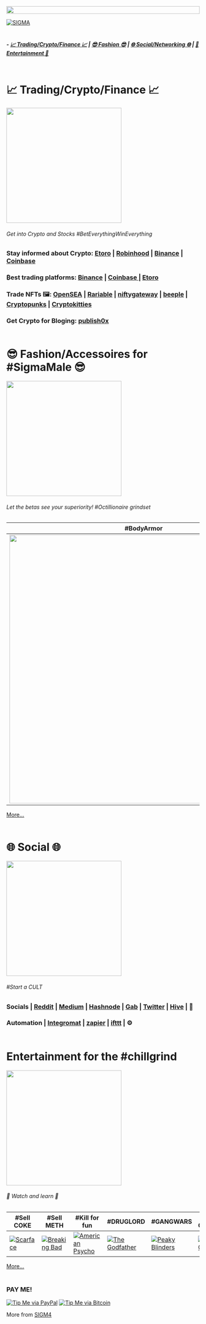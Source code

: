 <a > <img width ='100%'  height ='20px' src ='https://upload.wikimedia.org/wikipedia/commons/b/bf/GradientPurpleBlue.png'> 

[![SIGMA](https://raw.githubusercontent.com/prim4t/sigma-essentials/main/sigma2.gif)](https://prim4t.github.io/sigma-essentials) 

<a > <img width ='100%'  height ='5px' src ='https://upload.wikimedia.org/wikipedia/commons/b/bf/GradientPurpleBlue.png'> 

<a name="home"></a>
##### - [ 📈 Trading/Crypto/Finance 📈](#trading) | [😎 Fashion 😎](#fashion) | [🌐 Social/Networking 🌐](#social) | [🍿 Entertainment 🍿](#entertainment)

<a > <img width ='100%'  height ='5px' src ='https://upload.wikimedia.org/wikipedia/commons/b/bf/GradientPurpleBlue.png'> 



<a name="trading"></a>
#  📈 Trading/Crypto/Finance 📈
<a > <img height ='300px' src ='https://i.gifer.com/7D7o.gif'> 

###### Get into Crypto and Stocks #BetEverythingWinEverything

### Stay informed about Crypto: [Etoro](https://etoro.tw/3y1cWtA) | [Robinhood](#section) | [Binance](https://accounts.binance.com/en/register?ref=122687436) | [Coinbase ](https://www.coinbase.com/join/prim4t_i)

### ₿est trading platforms: [Binance](https://accounts.binance.com/en/register?ref=122687436) | [Coinbase ](https://www.coinbase.com/join/prim4t_i) |  [Etoro](https://etoro.tw/3y1cWtA) 


### Trade NFTs 🖼️: [OpenSEA](https://opensea.io?ref=0xd39D5362929DA4E3148dc8a44652094B6c1439bd) | [Rariable](https://rarible.com/) | [niftygateway](https://niftygateway.com/marketplace) | [beeple](https://niftygateway.com/marketplace) | [Cryptopunks](https://opensea.io/collection/cryptopunks?ref=0xd39D5362929DA4E3148dc8a44652094B6c1439bd) | [Cryptokitties](https://opensea.io/assets/cryptokitties?ref=0xd39D5362929DA4E3148dc8a44652094B6c1439bd) 

### Get Crypto for Bloging: [publish0x](https://www.publish0x.com/?a=YRdGv617bD) 


<a > <img width ='100%'  height ='5px' src ='https://upload.wikimedia.org/wikipedia/commons/b/bf/GradientPurpleBlue.png'> 
<a name="fashion"></a>
# 😎 Fashion/Accessoires for #SigmaMale 😎

<a > <img   height ='300px' src ='https://i.giphy.com/media/snaooFUpIpyFO/giphy.webp'> 
###### Let the betas see your superiority! #Octillionaire grindset

| #BodyArmor | #Headgear |  #SHADEs | #Womenpleaser | #SelfDEFENCE | 
| --- |  --- | --- | --- | --- |
| <a href="https://www.banggood.com/custlink/K3vhgPJJz0"> <img width ='700px'   src ='https://imgaz3.staticbg.com/thumb/large/oaupload/ser1/banggood/images/FE/22/011db9db-cf6d-4d0d-a750-ccbb5ce6df82.jpeg'>  | <a href="https://www.banggood.com/custlink/vDGR0VWWwG"> <img width ='700px'   src ='https://imgaz3.staticbg.com/thumb/large/oaupload/banggood/images/1C/1F/9c06a852-5706-44ca-ae30-818a2f58e02f.jpg'>  | <a href="https://www.banggood.com/custlink/DG3hgHcJ1n"> <img width ='700px'   src ='https://imgaz1.staticbg.com/thumb/large/oaupload/banggood/images/48/8D/1cd83e08-d940-4261-ae65-1ef31c7f0b19.jpg'>  | <a href="https://www.banggood.com/custlink/DDKhe5Wcu2"> <img width ='700px'   src ='https://imgaz.staticbg.com/thumb/large/oaupload/banggood/images/25/5E/47b4191b-ded6-4eb1-ad9c-ac6c1d5c22d4.jpg'> | <a href="https://www.banggood.com/custlink/3DvYgVrPKm"> <img width ='700px'   src ='https://imgaz1.staticbg.com/thumb/large/oaupload/banggood/images/18/6E/3a9a58e9-a022-42e4-a410-27a070ddb9ba.jpg'>  |

[More...](https://www.banggood.com/custlink/vK3dgFJtKy)



<a > <img width ='100%'  height ='5px' src ='https://upload.wikimedia.org/wikipedia/commons/b/bf/GradientPurpleBlue.png'> 

<a name="social"></a>
# 🌐 Social 🌐

<a > <img   height ='300px' src ='https://media3.giphy.com/media/6W0EVpPQN9xwQ/giphy.gif?cid=790b76119a1ec0f9458ec68dfa1b7c4ff8a08e4d9c544af0&rid=giphy.gif&ct=g'> 
###### #Start a CULT

### Socials | [Reddit](https://www.reddit.com) | [Medium](https://medium.com/) | [Hashnode](https://hashnode.com/@PRIM4T/joinme) | [Gab](https://gab.com/) | [Twitter](https://twitter.com) | [Hive](https://hive.blog/) | :pencil:

### Automation | [Integromat](https://www.integromat.com) | [zapier](https://zapier.com/) | [ifttt](https://ifttt.com/) | ⚙️ 



<a > <img width ='100%'  height ='5px' src ='https://upload.wikimedia.org/wikipedia/commons/b/bf/GradientPurpleBlue.png'> 
<a name="entertainment"></a>
# Entertainment for the #chillgrind
<a > <img   height ='300px' src ='https://i.giphy.com/media/13uqSsDkBBbgg8/giphy.webp'> 
###### 🍿 Watch and learn 🍿 

| #Sell COKE | #Sell METH | #Kill for fun | #DRUGLORD | #GANGWARS | Big Chungus | 
| --- |  --- | --- | --- | --- |--- |
| [![Scarface](https://m.media-amazon.com/images/M/MV5BNjdjNGQ4NDEtNTEwYS00MTgxLTliYzQtYzE2ZDRiZjFhZmNlXkEyXkFqcGdeQXVyNjU0OTQ0OTY@._V1_UX140_CR0,0,140,209_AL_.jpg)](https://www.imdb.com/title/tt0086250/?ref_=ttls_li_tt) | [![Breaking Bad](https://m.media-amazon.com/images/M/MV5BMjhiMzgxZTctNDc1Ni00OTIxLTlhMTYtZTA3ZWFkODRkNmE2XkEyXkFqcGdeQXVyNzkwMjQ5NzM@._V1_UY209_CR5,0,140,209_AL_.jpg)](https://www.imdb.com/title/tt0903747/?ref_=ttls_li_tt) | [![American Psycho](https://m.media-amazon.com/images/M/MV5BZTM2ZGJmNjQtN2UyOS00NjcxLWFjMDktMDE2NzMyNTZlZTBiXkEyXkFqcGdeQXVyNzkwMjQ5NzM@._V1_UY209_CR0,0,140,209_AL_.jpg)](https://www.imdb.com/title/tt0144084/?ref_=ttls_li_tt) | [![The Godfather](https://m.media-amazon.com/images/M/MV5BM2MyNjYxNmUtYTAwNi00MTYxLWJmNWYtYzZlODY3ZTk3OTFlXkEyXkFqcGdeQXVyNzkwMjQ5NzM@._V1_UY209_CR3,0,140,209_AL_.jpg)](https://www.imdb.com/title/tt0068646/?ref_=ttls_li_tt) | [![Peaky Blinders](https://m.media-amazon.com/images/M/MV5BNGU1ODU4NjYtZTlmOS00OGM0LWJkYzMtZjNiYTNmZDUxODdmXkEyXkFqcGdeQXVyMjYyODQ0OTQ@._V1_QL75_UY281_CR116,0,140,209_.jpg)](https://www.imdb.com/title/tt1114740/?ref_=ttls_li_tt) | [![Big Chungus](https://m.media-amazon.com/images/M/MV5BNTUzNjZiODItNmE5MC00YmJkLWE4MGUtODY4NDg4NjBhZDk2XkEyXkFqcGdeQXVyODE1MDMxNTc@._V1_UY209_CR2,0,140,209_AL_.jpg)](https://www.imdb.com/title/tt11266954/?ref_=ttls_li_tt) |

[More...](https://www.imdb.com/list/ls505686728/)











<a> <img width ='100%'  height ='5px' src ='https://upload.wikimedia.org/wikipedia/commons/b/bf/GradientPurpleBlue.png'> </a>





### PAY ME!
[![Tip Me via PayPal](https://img.shields.io/badge/PayPal-tip%20me-1462ab.svg?logo=paypal)](https://www.paypal.me/prim4tdotart)
[![Tip Me via Bitcoin](https://img.shields.io/badge/Bitcoin-tip%20me-f7931a.svg?logo=bitcoin)](https://raw.githubusercontent.com/dtrieb123/neuroshack/main/qrbtc.png)

More from [SIGM4](https://www.youtube.com/channel/UCMhW7mC8faCqTcRKbO0c7Cw) 
